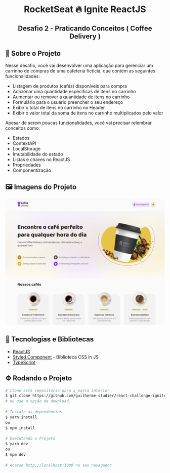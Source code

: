 <!-- Title -->
<h1 align="center"> RocketSeat 🔥 Ignite ReactJS </h1>

<!-- Subtitle -->
<h2 align="center"> Desafio 2 - Praticando Conceitos ( Coffee Delivery ) </h2>

<!-- Sobre o Projeto -->
## 🚀 Sobre o Projeto
Nesse desafio, você vai desenvolver uma aplicação para gerenciar um carrinho de compras de uma cafeteria fictícia, que contém as seguintes funcionalidades:

* Listagem de produtos (cafés) disponíveis para compra
* Adicionar uma quantidade específicas de itens no carrinho
* Aumentar ou remover a quantidade de itens no carrinho
* Formulário para o usuário preencher o seu endereço
* Exibir o total de itens no carrinho no Header
* Exibir o valor total da soma de itens no carrinho multiplicados pelo valor

Apesar de serem poucas funcionalidades, você vai precisar relembrar conceitos como:

* Estados
* ContextAPI
* LocalStorage
* Imutabilidade do estado
* Listas e chaves no ReactJS
* Propriedades
* Componentização


## 🖼️ Imagens do Projeto
<div align="center">
  <img src="./src/assets/screenshot.png">
</div>

## 🧰 Tecnologias e Bibliotecas

* [ReactJS](https://pt-br.reactjs.org/tutorial/tutorial.html)
* [Styled Component](https://www.npmjs.com/package/styled-components) - Biblioteca CSS in JS
* [TypeScript](https://www.typescriptlang.org/)


## ⚙️ Rodando o Projeto
```bash
# Clone este repositório para a pasta anterior
$ git clone https://github.com/guilherme-studier/react-challenge-ignite-01.git
# ou use a opção de download.

# Instale as dependências
$ yarn install
ou
$ npm install

# Executando o Projeto
$ yarn dev 
ou
$ npm dev

# Acesse http://localhost:3000 no seu navagador
```
